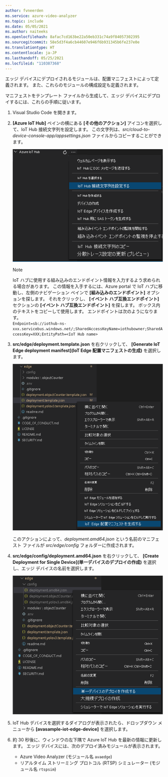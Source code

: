 ```yaml
---
author: fvneerden
ms.service: azure-video-analyzer
ms.topic: include
ms.date: 05/05/2021
ms.author: naiteeks
ms.openlocfilehash: 8afac7cd163be22a50eb331c74a9f84057302395
ms.sourcegitcommit: 58e5d3f4a6cb44607e946f6b931345b6fe237e0e
ms.translationtype: HT
ms.contentlocale: ja-JP
ms.lasthandoff: 05/25/2021
ms.locfileid: "110387368"
---
```

エッジ デバイスにデプロイされるモジュールは、配置マニフェストによって定義されます。 また、これらのモジュールの構成設定も定義されます。

マニフェストをテンプレート ファイルから生成して、エッジ デバイスにデプロイするには、これらの手順に従います。

1.  Visual Studio Code を開きます。
1.  **[Azure IoT Hub]** ペインの横にある **[その他のアクション]** アイコンを選択して、IoT Hub 接続文字列を設定します。 この文字列は、_src/cloud-to-device-console-app/appsettings.json_ ファイルからコピーすることができます。

    ![IOT 接続文字列を設定する](../../../media/vscode-common-screenshots/set-connection-string.png)

    > [!NOTE]
    > IoT ハブに使用する組み込みのエンドポイント情報を入力するよう求められる場合があります。 この情報を入手するには、Azure portal で IoT ハブに移動し、左側のナビゲーション ペインで **[組み込みのエンドポイント]** オプションを探します。 それをクリックし、 **[イベント ハブ互換エンドポイント]** セクションの **[イベント ハブ互換エンドポイント]** を探します。 ボックス内のテキストをコピーして使用します。 エンドポイントは次のようになります。 <br/>`Endpoint=sb://iothub-ns-xxx.servicebus.windows.net/;SharedAccessKeyName=iothubowner;SharedAccessKey=XXX;EntityPath=<IoT Hub name>`

1.  **src/edge/deployment.template.json** を右クリックして、 **[Generate IoT Edge deployment manifest]\(IoT Edge 配置マニフェストの生成\)** を選択します。

    ![IoT Edge 配置マニフェストの生成](../../../media/vscode-common-screenshots/generate-iot-edge-deployment-manifest.png)

    このアクションによって、_deployment.amd64.json_ という名前のマニフェスト ファイルが _src/edge/config_ フォルダーに作成されます。

1.  **src/edge/config/deployment.amd64.json** を右クリックして、 **[Create Deployment for Single Device]\(単一デバイスのデプロイの作成\)** を選択し、エッジ デバイスの名前を選択します。

    ![単一デバイスのデプロイを作成する](../../../media/vscode-common-screenshots/create-deployment-single-device.png)

1.  IoT Hub デバイスを選択するダイアログが表示されたら、ドロップダウン メニューから **[avasample-iot-edge-device]** を選択します。
1.  約 30 秒後に、ウィンドウの左下隅で Azure IoT Hub を最新の情報に更新します。 エッジ デバイスには、次のデプロイ済みモジュールが表示されます。

    - Azure Video Analyzer (モジュール名 `avaedge`)
    - リアルタイム ストリーミング プロトコル (RTSP) シミュレーター (モジュール名 `rtspsim`)
